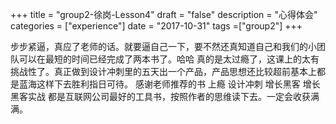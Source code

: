 +++
title = "group2-徐岗-Lesson4"
draft = "false"
description = "心得体会"
categories = ["experience"]
date = "2017-10-31"
tags =["group2"]
+++

步步紧逼，真应了老师的话。就要逼自己一下，要不然还真知道自己和我们的小团队可以在最短的时间已经完成了两本书了。哈哈
真的是太过瘾了，这课上的太有挑战性了。真正做到设计冲刺里的五天出一个产品，产品思想还比较超前基本上都是蓝海这样下去胜利指日可待。
感谢老师推荐的书 上瘾 设计冲刺 增长黑客 增长黑客实战 都是互联网公司最好的工具书，按照作者的思维读下去。一定会收获满满。
